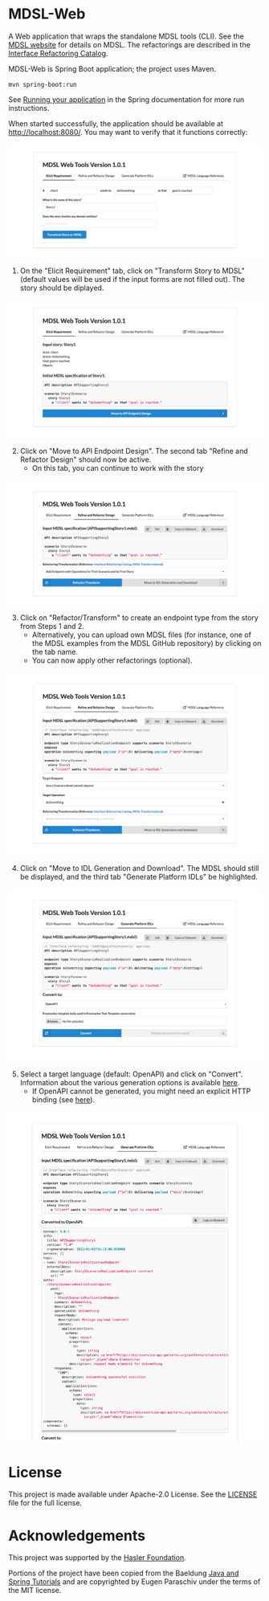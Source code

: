# MDSL-Web

A Web application that wraps the standalone MDSL tools (CLI). See the [MDSL website](https://microservice-api-patterns.github.io/MDSL-Specification/index) for details on MDSL. The refactorings are described in the [Interface Refactoring Catalog](https://interface-refactoring.github.io/). 

MDSL-Web is Spring Boot application; the project uses Maven.

```
mvn spring-boot:run
```

See [Running your application](https://docs.spring.io/spring-boot/docs/1.5.16.RELEASE/reference/html/using-boot-running-your-application.html) in the Spring documentation for more run instructions.

When started successfully, the application should be available at <http://localhost:8080/>. You may want to verify that it functions correctly:

![](images/step1a.png)

1. On the "Elicit Requirement" tab, click on "Transform Story to MDSL" (default values will be used if the input forms are not filled out). The story should be diplayed.

![](images/step1b.png)

2. Click on "Move to API Endpoint Design". The second tab "Refine and Refactor Design" should now be active. 
   * On this tab, you can continue to work with the story   

![](images/step2.png)

3. Click on "Refactor/Transform" to create an endpoint type from the story from Steps 1 and 2.
   * Alternatively, you can upload own MDSL files (for instance, one of the MDSL examples from the MDSL GitHub repository) by clicking on the tab name.
   * You can now apply other refactorings (optional).

![](images/step3.png)
   
4. Click on "Move to IDL Generation and Download". The MDSL should still be displayed, and the third tab "Generate Platform IDLs" be highlighted. 

![](images/step4.png)

5. Select a target language (default: OpenAPI) and click on "Convert". Information about the various generation options is available [here](https://microservice-api-patterns.github.io/MDSL-Specification/tools).
   * If OpenAPI cannot be generated, you might need an explicit HTTP binding (see [here](https://microservice-api-patterns.github.io/MDSL-Specification/bindings#http-protocol-binding)). 

![](images/step5.png)

# License

This project is made available under Apache-2.0 License. See the [LICENSE](./LICENSE) file for the full license. 

# Acknowledgements

This project was supported by the [Hasler Foundation](https://haslerstiftung.ch/en/welcome-to-the-hasler-foundation/).

Portions of the project have been copied from the Baeldung [Java and Spring Tutorials](https://github.com/eugenp/tutorials) and are copyrighted by Eugen Paraschiv under the terms of the MIT license.

